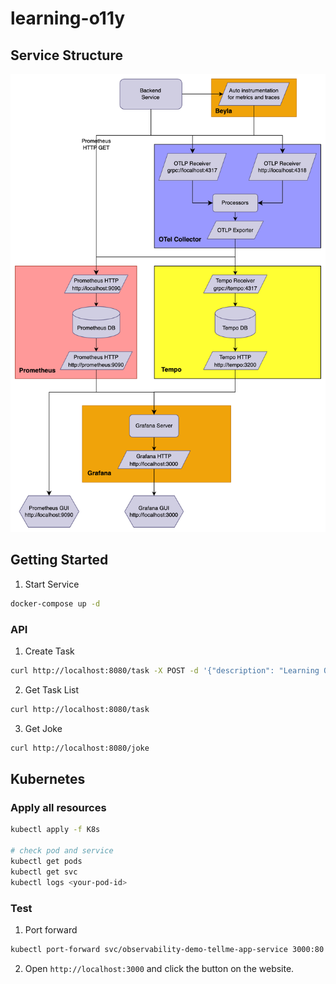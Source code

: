 # learning-o11y

## Service Structure

<p align="center">
    <img src="./figure/structure.png" width="550">
</p>

## Getting Started

1. Start Service

```sh
docker-compose up -d
```

### API

1. Create Task

```sh
curl http://localhost:8080/task -X POST -d '{"description": "Learning Observability"}'
```

2. Get Task List

```sh
curl http://localhost:8080/task
```

3. Get Joke

```sh
curl http://localhost:8080/joke
```

## Kubernetes

### Apply all resources

```sh
kubectl apply -f K8s

# check pod and service
kubectl get pods
kubectl get svc
kubectl logs <your-pod-id>
```

### Test

1. Port forward

```sh
kubectl port-forward svc/observability-demo-tellme-app-service 3000:80
```

2. Open `http://localhost:3000` and click the button on the website.
